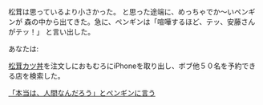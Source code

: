松茸は思っているより小さかった。
と思った途端に、めっちゃでか〜いペンギンが
森の中から出てきた。急に、ペンギンは「喧嘩するほど、テッ、安藤さんがテッ！」
と言い出した。

あなたは:


[松茸カツ丼](../katsudon/katsudon.md)を注文しにおもむろにiPhoneを取り出し、ボブ他５０名を予約できる店を検索した。


[「本当は、人間なんだろう」とペンギンに言う](../pengin/pengin.md)
